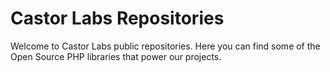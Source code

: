 Castor Labs Repositories
========================

Welcome to Castor Labs public repositories. Here you can find some of the Open Source PHP libraries that power our projects.
